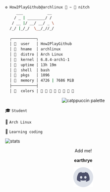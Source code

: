```sh
⚙ How2PlayGithub@archlinux  ~  nitch
     ___           __
    / _ | ________/ /
   / __ |/ __/ __/ _ \
  /_/ |_/_/  \__/_//_/

  ╭───────────╮
  │   user   │ How2PlayGithub
  │   hname  │ archlinux
  │   distro │ Arch Linux
  │   kernel │ 6.8.4-arch1-1
  │   uptime │ 13h 19m
  │   shell  │ bash
  │   pkgs   │ 1096
  │   memory │ 4726 | 7686 MiB
  ├───────────┤
  │   colors │        
```

<p align="center">
  <img src="https://raw.githubusercontent.com/catppuccin/catppuccin/main/assets/palette/macchiato.png" alt="catppuccin palette" width="400" />
</p>

<!--- about -->
🎓 `Student` 

🐧 `Arch Linux` 

🐍 `Learning coding` 

<!-- stats -->
![stats](https://github-readme-stats.vercel.app/api?username=How2PlayGithub&show_icons=true&bg_color=24273a&text_color=cad3f5&icon_color=c6a0f6&title_color=8bd5ca)

<!-- Connection -->
<p align="center">
  Add me! 
</p>
<p align="center">
     <b>earthrye</b>
</p>
<p align="center">
    <picture>
      <source srcset="https://raw.githubusercontent.com/catppuccin/catppuccin/main/assets/social/macchiato_discord.svg" width="64" height="64" alt="Discord Logo" media="(prefers-color-scheme: dark)"/>
      <source srcset="https://raw.githubusercontent.com/catppuccin/catppuccin/main/assets/social/latte_discord.svg" width="64" height="64" alt="Discord Logo" media="(prefers-color-scheme: light), (prefers-color-scheme: no-preference)"/>
      <img src="https://raw.githubusercontent.com/catppuccin/catppuccin/main/assets/social/latte_discord.svg" width="64" height="64" alt="Discord Logo"/>
    </picture>
  </a>
</p>
